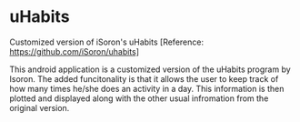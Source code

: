 # uHabits
Customized version of iSoron's uHabits [Reference: https://github.com/iSoron/uhabits]

This android application is a customized version of the uHabits program by Isoron. The added funcitonality is that it allows the user to keep track of how many times he/she does an activity in a day. This information is then plotted and displayed along with the other usual infromation from the original version.
